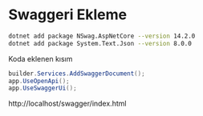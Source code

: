 # Swaggeri Ekleme

```sh
dotnet add package NSwag.AspNetCore --version 14.2.0
dotnet add package System.Text.Json --version 8.0.0
```

Koda eklenen kısım
```cs
builder.Services.AddSwaggerDocument();
app.UseOpenApi();
app.UseSwaggerUi();
```

http://localhost/swagger/index.html